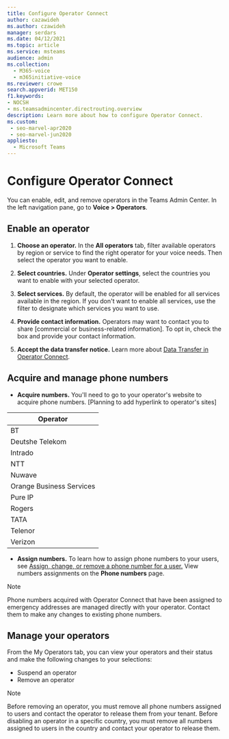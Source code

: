 ```yaml
---
title: Configure Operator Connect
author: cazawideh
ms.author: czawideh
manager: serdars
ms.date: 04/12/2021
ms.topic: article
ms.service: msteams
audience: admin
ms.collection: 
  - M365-voice
  - m365initiative-voice
ms.reviewer: crowe
search.appverid: MET150
f1.keywords:
- NOCSH
- ms.teamsadmincenter.directrouting.overview
description: Learn more about how to configure Operator Connect.
ms.custom: 
 - seo-marvel-apr2020
 - seo-marvel-jun2020
appliesto: 
  - Microsoft Teams
---
```


# Configure Operator Connect

You can enable, edit, and remove operators in the Teams Admin Center. In the left navigation pane, go to **Voice > Operators**.

## Enable an operator

1. **Choose an operator.** In the **All operators** tab, filter available operators by region or service to find the right operator for your voice needs. Then select the operator you want to enable.  

2. **Select countries.** Under **Operator settings**, select the countries you want to enable with your selected operator.

3. **Select services.** By default, the operator will be enabled for all services available in the region. If you don't want to enable all services, use the filter to designate which services you want to use.  

4. **Provide contact information.** Operators may want to contact you to share [commercial or business-related information]. To opt in, check the box and provide your contact information.  

5. **Accept the data transfer notice.** Learn more about [Data Transfer in Operator Connect]().

## Acquire and manage phone numbers

- **Acquire numbers.** You'll need to go to your operator's website to acquire phone numbers. [Planning to add hyperlink to operator's sites]

| Operator |
| --- |
| BT |
| Deutshe Telekom |
| Intrado |
| NTT |
| Nuwave |
| Orange Business Services |
| Pure IP |
| Rogers |
| TATA |
| Telenor |
| Verizon |

- **Assign numbers.** To learn how to assign phone numbers to your users, see [Assign, change, or remove a phone number for a user.](https://docs.microsoft.com/microsoftteams/assign-change-or-remove-a-phone-number-for-a-user) View numbers assignments on the **Phone numbers** page.

>[!NOTE]
>Phone numbers acquired with Operator Connect that have been assigned to emergency addresses  are managed directly with your operator. Contact them to make any changes to existing phone numbers.

## Manage your operators

From the My Operators tab, you can view your operators and their status and make the following changes to your selections:  

- Suspend an operator
- Remove an operator

>[!NOTE]
>Before removing an operator, you must remove all phone numbers assigned to users and contact the operator to release them from your tenant. Before disabling an operator in a specific country, you must remove all numbers assigned to users in the country and contact your operator to release them.
